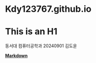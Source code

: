 # Kdy123767.github.io

This is an H1
=============

동서대 컴퓨터공학과 20240901 김도윤

[**Markdown**](https://www.markdownguide.org/getting-started/)
